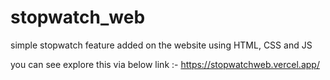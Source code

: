 # stopwatch_web

simple stopwatch feature added on the website using HTML, CSS and JS

you can see explore this via below link :-
https://stopwatchweb.vercel.app/ 
